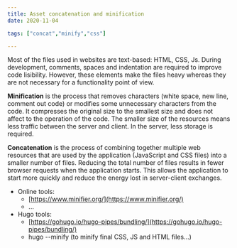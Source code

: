 ```yaml
---
title: Asset concatenation and minification
date: 2020-11-04

tags: ["concat","minify","css"]

---
```


Most of the files used in websites are text-based: HTML, CSS, Js. During development, comments, spaces and indentation are required to improve code lisibility. However, these elements make the files heavy whereas they are not necessary for a functionality point of view.

**Minification** is the process that removes characters (white space, new line, comment out code) or modifies some unnecessary characters from the code. It compresses the original size to the smallest size and does not affect to the operation of the code. The smaller size of the resources means less traffic between the server and client. In the server, less storage is required.

**Concatenation** is the process of combining together multiple web resources that are used by the application (JavaScript and CSS files) into a smaller number of files. Reducing the total number of files results in fewer browser requests when the application starts. This allows the application to start more quickly and reduce the energy lost in server-client exchanges.

- Online tools:
  - [https://www.minifier.org/](https://www.minifier.org/)
  - ...
- Hugo tools:
  - [https://gohugo.io/hugo-pipes/bundling/](https://gohugo.io/hugo-pipes/bundling/)
  - hugo --minify (to minify final CSS, JS and HTML files...)


